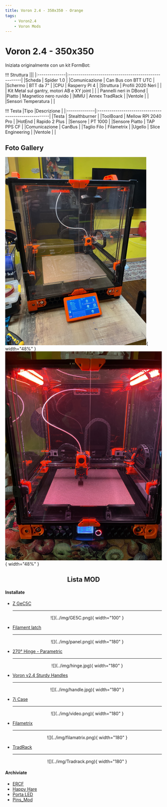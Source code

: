 ```yaml
---
title: Voron 2.4 - 350x350 - Orange
tags:
    - Voron2.4
    - Voron Mods
---
```

# Voron 2.4 - 350x350 

Iniziata originalmente con un kit FormBot:


!!! Struttura
    |||
    |:--------------|:------------------------------------------------------|
    |Scheda         | Spider 1.0                                            |
    |Comunicazione  | Can Bus con BTT UTC                                   |
    |Schermo        | BTT da 7"                                             |
    |CPU            | Rasperry PI 4                                         |
    |Struttura      | Profili 2020 Neri                                     |
    |               | Kit Metal sul gantry, motori AB e XY joint            |
    |               | Pannelli neri in DBond                                |
    |Piatto         | Magnetico nero ruvido                                 |
    |MMU            | Annex TradRack                                        |
    |Ventole        |                                                       |
    |Sensori Temperatura | |

!!! Testa
    |Tipo           |Descrizione                                            |
    |:--------------|:------------------------------------------------------|
    |Testa          | Stealthburner                                         |
    |ToolBoard      | Mellow RPI 2040 Pro                                   |
    |HotEnd         | Rapido 2 Plus                                         |
    |Sensore        | PT 1000                                               |
    |Sensore Piatto | TAP PPS CF                                            |
    |Comunicazione  | CanBus                                                |
    |Taglio Filo    | Filametrix                                            |
    |Ugello         | Slice Engineering                                     |
    |Ventole        |                                                       |


## Foto Gallery
![](../img/20220104_155612709_iOS-1.jpg){ width="48%" }
![](../img/Voron-24.jpg){ width="48%" }



## <center>Lista MOD</center> 

#### Installate

<div class="grid cards" markdown>

- [Z GeC5C](https://github.com/VoronDesign/VoronUsers/tree/master/printer_mods/hartk1213/Voron2.4_GE5C)

    ---

    <center>![](../img/GE5C.png){ width="100" }</center> 

- [Filament latch](https://github.com/richardjm/voron-parts/tree/main/voron-2.4/FilamentLatch)

    ---

    <center>![](../img/panel.png){ width="180" }</center> 

- [270° Hinge - Parametric](https://github.com/VoronDesign/VoronUsers/tree/main/printer_mods/chrisrgonzales/270_degree_hinge)

    ---

    <center>![](../img/hinge.jpg){ width="180" }</center> 

- [Voron v2.4 Sturdy Handles](https://github.com/VoronDesign/VoronUsers/tree/main/printer_mods/jeoje/Sturdy_Handles)

    ---

    <center>![](../img/handle.jpg){ width="180" }</center> 

- [7i Case](https://www.thingiverse.com/thing:4890092)

    ---

    <center>![](../img/video.png){ width="180" }</center> 



- [Filametrix](https://github.com/sorted01/Filametrix)

    ---

    <center>![](../img/filamatrix.png){ width="180" }</center> 

- [TradRack](https://github.com/Annex-Engineering/TradRack)

    ---

    <center>![](../img/Tradrack.png){ width="180" }</center> 

</div>




#### Archiviate
<div class="grid cards" markdown>

- [ERCF](https://github.com/EtteGit/EnragedRabbitProject)
- [Happy Hare](https://github.com/EtteGit/EnragedRabbitProject)
- [Porta LED](https://vector3d.autodesk360.com/g/shares/SH35dfcQT936092f0e43469304ebe68e1ebc)
- [Pins_Mod](https://github.com/VoronDesign/VoronUsers/tree/main/printer_mods/hartk1213/Voron2.4_Trident_Pins_Mod)

</div>
